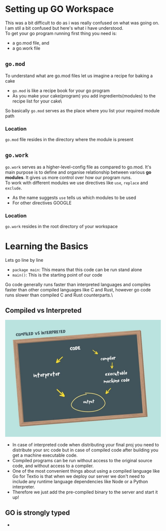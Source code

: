 # Setting up GO Workspace

This was a bit difficult to do as i was really confused on what was going on. I am stil a bit confused but here's what i have understood.\
To get your go program running first thing you need is:
- a go.mod file, and
- a go.work file 

## `go.mod` 
To understand what are go.mod files let us imagine a recipe for baking a cake

- `go.mod` is like a recipe book for your go program
- As you make your cake(program) you add ingredients(modules) to the recipe list for your cake\

So basically `go.mod` serves as the place where you list your required module path

### Location

`go.mod` file resides in the directory where the module is present

## `go.work`

`go.work` serves as a higher-level-config file as compared to go.mod. It's main purpose is to define and organise relationship between various **go modules**. It gives us more control over how our program runs.\
To work with different modules we use directives like `use`, `replace` and `exclude`.

- As the name suggests `use` tells us which modules to be used
- For other directives GOOGLE

### Location

`go.work` resides in the root directory of your workspace

# Learning the Basics
Lets go line by line

- `package main`: This means that this code can be run stand alone 
- `main()`: This is the starting point of our code

Go code generally runs faster than interpreted languages and compiles faster than other compiled languages like C and Rust, however go code runs slower than compiled C and Rust counterparts.\

## Compiled vs Interpreted

![How Compiled code differs from the interpreted ones](../images/compiled_vs_interpreted.jpg)

- In case of interpreted code when distributing your final proj you need to distribute your src code but in case of compiled code after building you get a machine executable code.
- Compiled programs can be run without access to the original source code, and without access to a compiler.
- One of the most convenient things about using a compiled language like Go for Textio is that when we deploy our server we don't need to include any runtime language dependencies like Node or a Python interpreter. 
- Therefore we just add the pre-compiled binary to the server and start it up!

## GO is strongly typed

- 